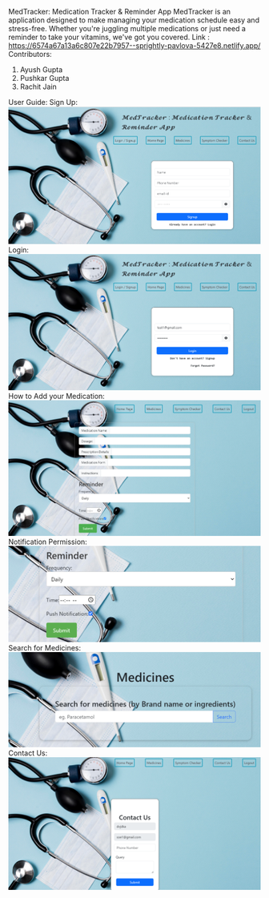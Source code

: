 MedTracker: Medication Tracker & Reminder App
MedTracker is an application designed to make managing your medication schedule easy and stress-free. Whether you're juggling multiple medications or just need a reminder to take your vitamins, we've got you covered. 
Link : https://6574a67a13a6c807e22b7957--sprightly-pavlova-5427e8.netlify.app/
Contributors: 
1.	Ayush Gupta
2.	Pushkar Gupta
3.	Rachit Jain

User Guide:
Sign Up:
 ![SignUp](signup.png)
Login:
 ![Login](login.png)
How to Add your Medication: 
![Medication](medicineupdate.png)
Notification Permission:
 ![Notification](https://github.com/22push/winter-code/blob/main/ImagesReadme/Notification.png)
Search for Medicines:
![Search](https://github.com/22push/winter-code/blob/main/ImagesReadme/MedicineSearch.png)
Contact Us:
![ContactUs](feedback.png)

